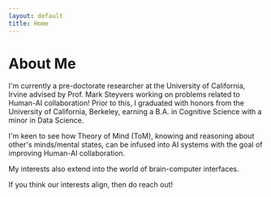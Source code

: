 ```yaml
---
layout: default
title: Home
---
```


# About Me

I'm currently a pre-doctorate researcher at the University of California, Irvine advised by Prof. Mark Steyvers working on problems related to Human-AI collaboration! Prior to this, I graduated with honors from the University of California, Berkeley, earning a B.A. in Cognitive Science with a minor in Data Science.

I'm keen to see how Theory of Mind (ToM), knowing and reasoning about other's minds/mental states, can be infused into AI systems with the goal of improving Human-AI collaboration. 

My interests also extend into the world of brain-computer interfaces.

If you think our interests align, then do reach out!